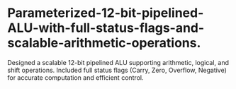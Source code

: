 # Parameterized-12-bit-pipelined-ALU-with-full-status-flags-and-scalable-arithmetic-operations.
Designed a scalable 12-bit pipelined ALU supporting arithmetic, logical, and shift operations. Included full  status flags (Carry, Zero, Overflow, Negative) for accurate computation and efficient control.
